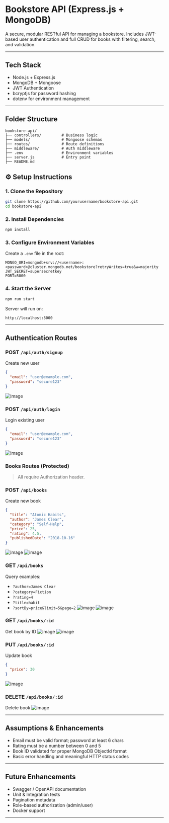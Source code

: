 # Bookstore API (Express.js + MongoDB)

A secure, modular RESTful API for managing a bookstore. Includes JWT-based user authentication and full CRUD for books with filtering, search, and validation.

---

## Tech Stack
- Node.js + Express.js
- MongoDB + Mongoose
- JWT Authentication
- bcryptjs for password hashing
- dotenv for environment management

---

## Folder Structure
```
bookstore-api/
├── controllers/         # Business logic
├── models/              # Mongoose schemas
├── routes/              # Route definitions
├── middleware/          # Auth middleware
├── .env                 # Environment variables
├── server.js            # Entry point
├── README.md
```
## ⚙️ Setup Instructions

### 1. Clone the Repository
```bash
git clone https://github.com/yourusername/bookstore-api.git
cd bookstore-api
```

### 2. Install Dependencies
```bash
npm install
```

### 3. Configure Environment Variables
Create a `.env` file in the root:
```env
MONGO_URI=mongodb+srv://<username>:<password>@cluster.mongodb.net/bookstore?retryWrites=true&w=majority
JWT_SECRET=supersecretkey
PORT=5000
```
### 4. Start the Server
```bash
npm run start
```
Server will run on:
```
http://localhost:5000
```
---

## Authentication Routes

### POST `/api/auth/signup`
Create new user
```json
{
  "email": "user@example.com",
  "password": "secure123"
}
```
![image](https://github.com/user-attachments/assets/4b9c30c3-dfa5-4130-94ce-ca60391ecd86)

### POST `/api/auth/login`
Login existing user
```json
{
  "email": "user@example.com",
  "password": "secure123"
}
```
![image](https://github.com/user-attachments/assets/b21854ad-48e8-4cf3-9e02-852cec8177d9)

### Books Routes (Protected)

> All require Authorization header.

### POST `/api/books`
Create new book
```json
{
  "title": "Atomic Habits",
  "author": "James Clear",
  "category": "Self-Help",
  "price": 25,
  "rating": 4.5,
  "publishedDate": "2018-10-16"
}
```
![image](https://github.com/user-attachments/assets/cc8d856a-8de2-4530-ba92-de5742e5eef6)
![image](https://github.com/user-attachments/assets/9590d9dd-bb04-4fe0-a974-17c7c5cb5717)

### GET `/api/books`
Query examples:
- `?author=James Clear`
- `?category=Fiction`
- `?rating=4`
- `?title=habit`
- `?sortBy=price&limit=5&page=2`
![image](https://github.com/user-attachments/assets/5f42630f-4829-45ee-b5ec-57324f66192a)
![image](https://github.com/user-attachments/assets/dd2ece34-2ec2-4fef-ac21-8e8ff936d2a8)

### GET `/api/books/:id`
Get book by ID
![image](https://github.com/user-attachments/assets/421a4a76-c9c3-4aca-8455-c0811a91926e)
![image](https://github.com/user-attachments/assets/607c1a55-25f4-4759-86f8-0ccbeb4fe4b8)


### PUT `/api/books/:id`
Update book
```json
{
  "price": 30
}

```
![image](https://github.com/user-attachments/assets/ff2260e4-28e1-4584-8131-51daa64d7705)

### DELETE `/api/books/:id`
Delete book
![image](https://github.com/user-attachments/assets/a3fd4e17-d709-45e5-ba49-336e8877209f)

---

## Assumptions & Enhancements

- Email must be valid format; password at least 6 chars
- Rating must be a number between 0 and 5
- Book ID validated for proper MongoDB ObjectId format
- Basic error handling and meaningful HTTP status codes

---

## Future Enhancements
- Swagger / OpenAPI documentation
- Unit & Integration tests
- Pagination metadata
- Role-based authorization (admin/user)
- Docker support

---
